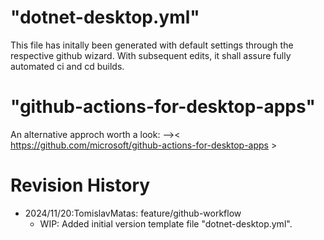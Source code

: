 # "dotnet-desktop.yml"
This file has initally been generated with default settings through
the respective github wizard. With subsequent edits, it shall assure
fully automated ci and cd builds.

# "github-actions-for-desktop-apps"
An alternative approch worth a look:
-->< https://github.com/microsoft/github-actions-for-desktop-apps >

# Revision History
* 2024/11/20:TomislavMatas: feature/github-workflow
  - WIP: Added initial version template file "dotnet-desktop.yml".
